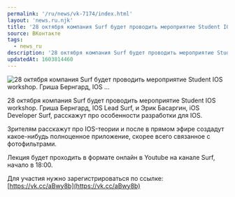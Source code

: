```yaml
---
permalink: '/ru/news/vk-7174/index.html'
layout: 'news.ru.njk'
title: '28 октября компания Surf будет проводить мероприятие Student IOS workshop. Гриша Бернгард, IOS …'
source: ВКонтакте
tags:
  - news_ru
description: '28 октября компания Surf будет проводить мероприятие Student IOS workshop. Гриша Бернгард, IOS …'
updatedAt: 1603814460
---
```

![28 октября компания Surf будет проводить мероприятие Student IOS workshop. Гриша Бернгард, IOS …](https://sun9-45.userapi.com/impg/19Ktdmer2vI1qM3tefIzChhf_NNKKYdc831sog/V0paPJi9t1I.jpg?size=960x660&quality=96&proxy=1&sign=9fb4fd1db0ffe902449a684ca25c81c4&c_uniq_tag=xn5MvAcAgeKCAbJ1K7FPB6ZgdyAMjn1VKEvm_rdGNc0&type=album)

28 октября компания Surf будет проводить мероприятие Student IOS workshop. Гриша Бернгард, IOS Lead Surf, и Эрик Басаргин, iOS Developer Surf, расскажут про особенности разработки для IOS.

Зрителям расскажут про IOS-теории и после в прямом эфире создадут какое-нибудь полноценное приложение, скорее всего связанное с фотофильтрами.

Лекция будет проходить в формате онлайн в Youtube на канале Surf, начало в 18:00.

Для участия нужно зарегистрироваться по ссылке:[https://vk.cc/aBwy8b](https://vk.cc/aBwy8b)
